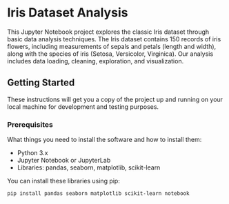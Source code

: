 # Iris Dataset Analysis

This Jupyter Notebook project explores the classic Iris dataset through basic data analysis techniques. The Iris dataset contains 150 records of iris flowers, including measurements of sepals and petals (length and width), along with the species of iris (Setosa, Versicolor, Virginica). Our analysis includes data loading, cleaning, exploration, and visualization.

## Getting Started

These instructions will get you a copy of the project up and running on your local machine for development and testing purposes.

### Prerequisites

What things you need to install the software and how to install them:

- Python 3.x
- Jupyter Notebook or JupyterLab
- Libraries: pandas, seaborn, matplotlib, scikit-learn

You can install these libraries using pip:

```bash
pip install pandas seaborn matplotlib scikit-learn notebook
